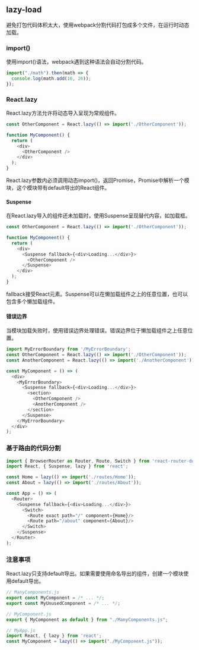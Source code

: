 ## lazy-load

避免打包代码体积太大，使用webpack分割代码打包成多个文件，在运行时动态加载。

### import()

使用import()语法，webpack遇到这种语法会自动分割代码。

```js
import("./math").then(math => {
  console.log(math.add(16, 26));
});
```

### React.lazy

React.lazy方法允许将动态导入呈现为常规组件。

```js
const OtherComponent = React.lazy(() => import('./OtherComponent'));

function MyComponent() {
  return (
    <div>
      <OtherComponent />
    </div>
  );
}
```

React.lazy参数内必须调用动态import()，返回Promise，Promise中解析一个模块，这个模块带有default导出的React组件。

#### Suspense

在React.lazy导入的组件还未加载时，使用Suspense呈现替代内容，如加载框。

```js
const OtherComponent = React.lazy(() => import('./OtherComponent'));

function MyComponent() {
  return (
    <div>
      <Suspense fallback={<div>Loading...</div>}>
        <OtherComponent />
      </Suspense>
    </div>
  );
}
```

fallback接受React元素。Suspense可以在懒加载组件之上的任意位置，也可以包含多个懒加载组件。

#### 错误边界

当模块加载失败时，使用错误边界处理错误。错误边界位于懒加载组件之上任意位置。

```js
import MyErrorBoundary from '/MyErrorBoundary';
const OtherComponent = React.lazy(() => import('./OtherComponent'));
const AnotherComponent = React.lazy(() => import('./AnotherComponent'));

const MyComponent = () => (
  <div>
    <MyErrorBoundary>
      <Suspense fallback={<div>Loading...</div>}>
        <section>
          <OtherComponent />
          <AnotherComponent />
        </section>
      </Suspense>
    </MyErrorBoundary>
  </div>
);
```

### 基于路由的代码分割

```js
import { BrowserRouter as Router, Route, Switch } from 'react-router-dom';
import React, { Suspense, lazy } from 'react';

const Home = lazy(() => import('./routes/Home'));
const About = lazy(() => import('./routes/About'));

const App = () => (
  <Router>
    <Suspense fallback={<div>Loading...</div>}>
      <Switch>
        <Route exact path="/" component={Home}/>
        <Route path="/about" component={About}/>
      </Switch>
    </Suspense>
  </Router>
);
```

### 注意事项

React.lazy只支持default导出。如果需要使用命名导出的组件，创建一个模块使用default导出。

```js
// ManyComponents.js
export const MyComponent = /* ... */;
export const MyUnusedComponent = /* ... */;

// MyComponent.js
export { MyComponent as default } from "./ManyComponents.js";

// MyApp.js
import React, { lazy } from 'react';
const MyComponent = lazy(() => import("./MyComponent.js"));
```
